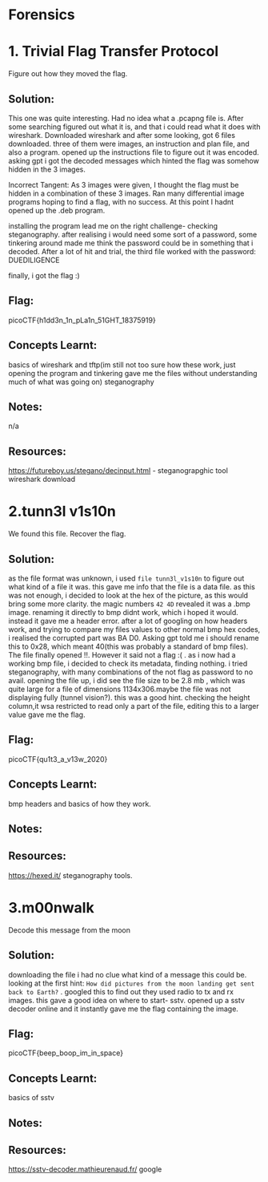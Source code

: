 # Forensics


# 1. Trivial Flag Transfer Protocol
Figure out how they moved the flag.

## Solution:
This one was quite interesting. Had no idea what a .pcapng file is. After some searching figured out what it is, and that i could read what it does with wireshark. Downloaded wireshark and after some looking, got 6 files downloaded. three of them were images, an instruction and plan file, and also a program. opened up the instructions file to figure out it was encoded. asking gpt i got the decoded messages which hinted the flag was somehow hidden in the 3 images. 

Incorrect Tangent: As 3 images were given, I thought the flag must be hidden in a combination of these 3 images. Ran many differential image programs hoping to find a flag, with no success.
At this point I hadnt opened up the .deb program.

installing the program lead me on the right challenge- checking steganography. after realising i would need some sort of a password, some tinkering around made me think the password could be in something that i decoded. After a lot of hit and trial, the third file worked with the password: DUEDILIGENCE

finally, i got the flag :) 

## Flag: 
picoCTF{h1dd3n_1n_pLa1n_51GHT_18375919}

## Concepts Learnt: 
basics of wireshark and tftp(im still not too sure how these work, just opening the program and tinkering gave me the files without understanding much of what was going on)
steganography

## Notes:
n/a

## Resources: 
https://futureboy.us/stegano/decinput.html - steganograpghic tool
wireshark download

# 2.tunn3l v1s10n
We found this file. Recover the flag.

## Solution:
as the file format was unknown, i used ``` file tunn3l_v1s10n ``` to figure out what kind of a file it was. this gave me info that the file is a data file. as this was not enough, i decided to look at the hex of the picture, as this would bring some more clarity. the magic numbers ```42 4D``` revealed it was a .bmp image. renaming it directly to bmp didnt work, which i hoped it would. instead it gave me a header error. after a lot of googling on how headers work, and trying to compare my files values to other normal bmp hex codes, i realised the corrupted part was BA D0. Asking gpt told me i should rename this to 0x28, which meant 40(this was probably a standard of bmp files). The file finally opened !!. However it said not a flag :( . as i now had a working bmp file, i decided to check its metadata, finding nothing. i tried steganography, with many combinations of the not flag as password to no avail. opening the file up, i did see the file size to be 2.8 mb , which was quite large for a file of dimensions 1134x306.maybe the file was not displaying fully (tunnel vision?). this was a good hint. checking the height column,it wsa restricted to read only a part of the file, editing this to a larger value gave me the flag.


## Flag: 
picoCTF{qu1t3_a_v13w_2020}

## Concepts Learnt: 
bmp headers and basics of how they work.


## Notes:

## Resources: 
https://hexed.it/
steganography tools.

# 3.m00nwalk
Decode this message from the moon


## Solution:
downloading the file i had no clue what kind of a message this could be. looking at the first hint: ``` How did pictures from the moon landing get sent back to Earth? ``` . googled this to find out they used radio to tx and rx images. this gave a good idea on where to start- sstv. opened up a sstv decoder online and it instantly gave me the flag containing the image.

## Flag: 
picoCTF{beep_boop_im_in_space}

## Concepts Learnt: 
basics of sstv 

## Notes:

## Resources: 
 https://sstv-decoder.mathieurenaud.fr/
 google